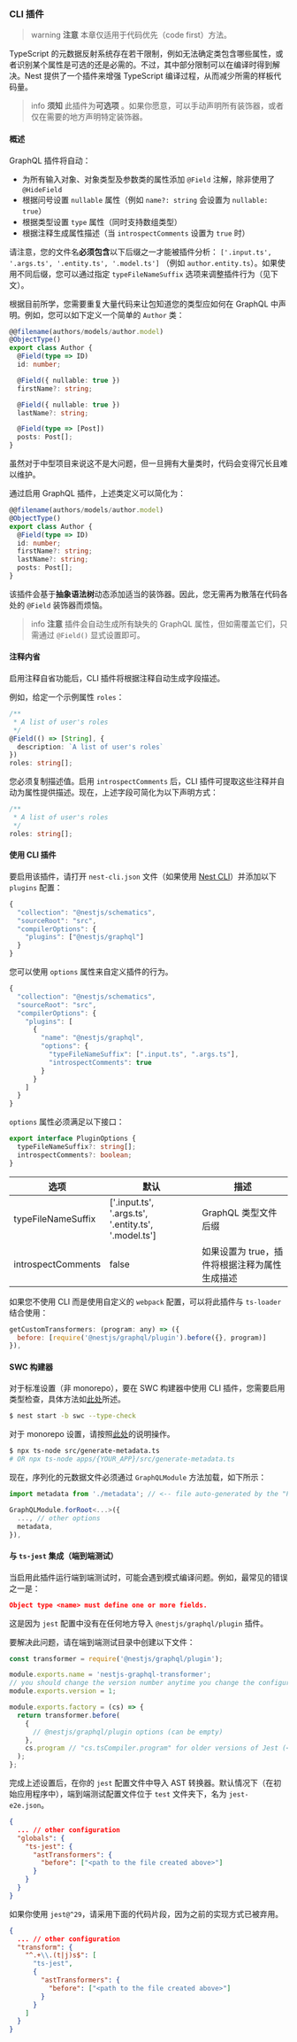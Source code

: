 ### CLI 插件

> warning **注意** 本章仅适用于代码优先（code first）方法。

TypeScript 的元数据反射系统存在若干限制，例如无法确定类包含哪些属性，或者识别某个属性是可选的还是必需的。不过，其中部分限制可以在编译时得到解决。Nest 提供了一个插件来增强 TypeScript 编译过程，从而减少所需的样板代码量。

> info **须知** 此插件为**可选项** 。如果你愿意，可以手动声明所有装饰器，或者仅在需要的地方声明特定装饰器。

#### 概述

GraphQL 插件将自动：

- 为所有输入对象、对象类型及参数类的属性添加 `@Field` 注解，除非使用了 `@HideField`
- 根据问号设置 `nullable` 属性（例如 `name?: string` 会设置为 `nullable: true`）
- 根据类型设置 `type` 属性（同时支持数组类型）
- 根据注释生成属性描述（当 `introspectComments` 设置为 `true` 时）

请注意，您的文件名**必须包含**以下后缀之一才能被插件分析： `['.input.ts', '.args.ts', '.entity.ts', '.model.ts']` （例如 `author.entity.ts`）。如果使用不同后缀，您可以通过指定 `typeFileNameSuffix` 选项来调整插件行为（见下文）。

根据目前所学，您需要重复大量代码来让包知道您的类型应如何在 GraphQL 中声明。例如，您可以如下定义一个简单的 `Author` 类：

```typescript
@@filename(authors/models/author.model)
@ObjectType()
export class Author {
  @Field(type => ID)
  id: number;

  @Field({ nullable: true })
  firstName?: string;

  @Field({ nullable: true })
  lastName?: string;

  @Field(type => [Post])
  posts: Post[];
}
```

虽然对于中型项目来说这不是大问题，但一旦拥有大量类时，代码会变得冗长且难以维护。

通过启用 GraphQL 插件，上述类定义可以简化为：

```typescript
@@filename(authors/models/author.model)
@ObjectType()
export class Author {
  @Field(type => ID)
  id: number;
  firstName?: string;
  lastName?: string;
  posts: Post[];
}
```

该插件会基于**抽象语法树**动态添加适当的装饰器。因此，您无需再为散落在代码各处的 `@Field` 装饰器而烦恼。

> info **注意** 插件会自动生成所有缺失的 GraphQL 属性，但如需覆盖它们，只需通过 `@Field()` 显式设置即可。

#### 注释内省

启用注释自省功能后，CLI 插件将根据注释自动生成字段描述。

例如，给定一个示例属性 `roles`：

```typescript
/**
 * A list of user's roles
 */
@Field(() => [String], {
  description: `A list of user's roles`
})
roles: string[];
```

您必须复制描述值。启用 `introspectComments` 后，CLI 插件可提取这些注释并自动为属性提供描述。现在，上述字段可简化为以下声明方式：

```typescript
/**
 * A list of user's roles
 */
roles: string[];
```

#### 使用 CLI 插件

要启用该插件，请打开 `nest-cli.json` 文件（如果使用 [Nest CLI](/cli/overview)）并添加以下 `plugins` 配置：

```javascript
{
  "collection": "@nestjs/schematics",
  "sourceRoot": "src",
  "compilerOptions": {
    "plugins": ["@nestjs/graphql"]
  }
}
```

您可以使用 `options` 属性来自定义插件的行为。

```javascript
{
  "collection": "@nestjs/schematics",
  "sourceRoot": "src",
  "compilerOptions": {
    "plugins": [
      {
        "name": "@nestjs/graphql",
        "options": {
          "typeFileNameSuffix": [".input.ts", ".args.ts"],
          "introspectComments": true
        }
      }
    ]
  }
}

```

`options` 属性必须满足以下接口：

```typescript
export interface PluginOptions {
  typeFileNameSuffix?: string[];
  introspectComments?: boolean;
}
```

| 选项               | 默认                                                   | 描述                                          |
| ------------------ | ------------------------------------------------------ | --------------------------------------------- |
| typeFileNameSuffix | \['.input.ts', '.args.ts', '.entity.ts', '.model.ts'\] | GraphQL 类型文件后缀                          |
| introspectComments | false                                                  | 如果设置为 true，插件将根据注释为属性生成描述 |

如果您不使用 CLI 而是使用自定义的 `webpack` 配置，可以将此插件与 `ts-loader` 结合使用：

```javascript
getCustomTransformers: (program: any) => ({
  before: [require('@nestjs/graphql/plugin').before({}, program)]
}),
```

#### SWC 构建器

对于标准设置（非 monorepo），要在 SWC 构建器中使用 CLI 插件，您需要启用类型检查，具体方法如[此处](/recipes/swc#type-checking)所述。

```bash
$ nest start -b swc --type-check
```

对于 monorepo 设置，请按照[此处](/recipes/swc#monorepo-and-cli-plugins)的说明操作。

```bash
$ npx ts-node src/generate-metadata.ts
# OR npx ts-node apps/{YOUR_APP}/src/generate-metadata.ts
```

现在，序列化的元数据文件必须通过 `GraphQLModule` 方法加载，如下所示：

```typescript
import metadata from './metadata'; // <-- file auto-generated by the "PluginMetadataGenerator"

GraphQLModule.forRoot<...>({
  ..., // other options
  metadata,
}),
```

#### 与 `ts-jest` 集成（端到端测试）

当启用此插件运行端到端测试时，可能会遇到模式编译问题。例如，最常见的错误之一是：

```json
Object type <name> must define one or more fields.
```

这是因为 `jest` 配置中没有在任何地方导入 `@nestjs/graphql/plugin` 插件。

要解决此问题，请在端到端测试目录中创建以下文件：

```javascript
const transformer = require('@nestjs/graphql/plugin');

module.exports.name = 'nestjs-graphql-transformer';
// you should change the version number anytime you change the configuration below - otherwise, jest will not detect changes
module.exports.version = 1;

module.exports.factory = (cs) => {
  return transformer.before(
    {
      // @nestjs/graphql/plugin options (can be empty)
    },
    cs.program // "cs.tsCompiler.program" for older versions of Jest (<= v27)
  );
};
```

完成上述设置后，在你的 `jest` 配置文件中导入 AST 转换器。默认情况下（在初始应用程序中），端到端测试配置文件位于 `test` 文件夹下，名为 `jest-e2e.json`。

```json
{
  ... // other configuration
  "globals": {
    "ts-jest": {
      "astTransformers": {
        "before": ["<path to the file created above>"]
      }
    }
  }
}
```

如果你使用 `jest@^29`，请采用下面的代码片段，因为之前的实现方式已被弃用。

```json
{
  ... // other configuration
  "transform": {
    "^.+\\.(t|j)s$": [
      "ts-jest",
      {
        "astTransformers": {
          "before": ["<path to the file created above>"]
        }
      }
    ]
  }
}
```
